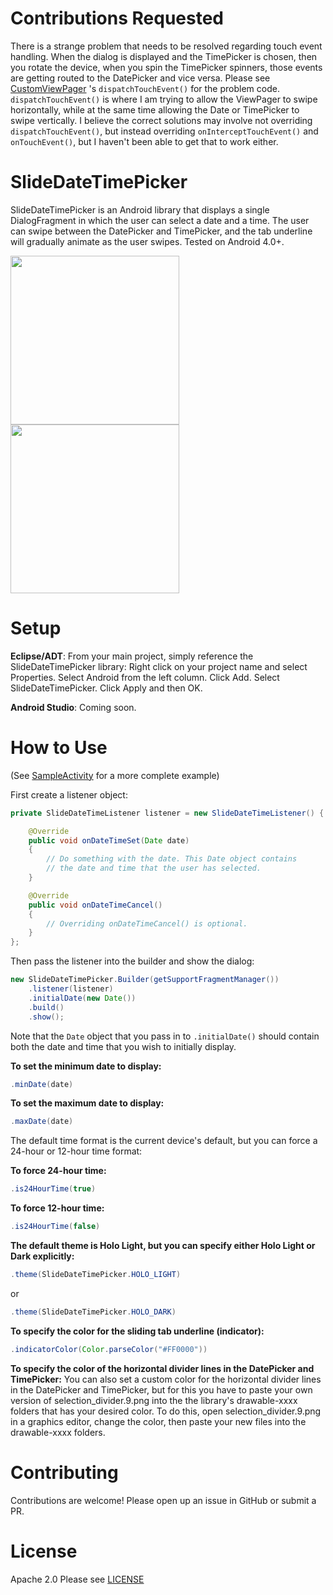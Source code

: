 Contributions Requested
=======================
There is a strange problem that needs to be resolved regarding touch event handling. When the dialog is displayed and the TimePicker is chosen, then you rotate the device, when you spin the TimePicker spinners, those events are getting routed to the DatePicker and vice versa. Please see [CustomViewPager](https://github.com/jjobes/SlideDateTimePicker/blob/master/SlideDateTimePicker/src/com/github/jjobes/slidedatetimepicker/CustomViewPager.java) 's `dispatchTouchEvent()` for the problem code. `dispatchTouchEvent()` is where I am trying to allow the ViewPager to swipe horizontally, while at the same time allowing the Date or TimePicker to swipe vertically. I believe the correct solutions may involve not overriding `dispatchTouchEvent()`, but instead overriding `onInterceptTouchEvent()` and `onTouchEvent()`, but I haven't been able to get that to work either.

SlideDateTimePicker
===================

SlideDateTimePicker is an Android library that displays a single DialogFragment in which the user can select a date and a time. The user can swipe between the DatePicker and TimePicker, and the tab underline will gradually animate as the user swipes. Tested on Android 4.0+.

<img src="https://raw.github.com/jjobes/SlideDateTimePicker/master/screenshots/1.png" width="270" style="margin-right:10px;">
<img src="https://raw.github.com/jjobes/SlideDateTimePicker/master/screenshots/2.png" width="270">

Setup
=====

**Eclipse/ADT**:
From your main project, simply reference the SlideDateTimePicker library:
Right click on your project name and select Properties.
Select Android from the left column.
Click Add.
Select SlideDateTimePicker.
Click Apply and then OK.

**Android Studio**:
Coming soon.

How to Use
==========
(See [SampleActivity](https://github.com/jjobes/SlideDateTimePicker/blob/master/SlideDateTimePickerSample/src/com/github/jjobes/slidedatetimepicker/sample/SampleActivity.java) for a more complete example)

First create a listener object:

``` java
private SlideDateTimeListener listener = new SlideDateTimeListener() {

    @Override
    public void onDateTimeSet(Date date)
    {
        // Do something with the date. This Date object contains
        // the date and time that the user has selected.
    }

    @Override
    public void onDateTimeCancel()
    {
        // Overriding onDateTimeCancel() is optional.
    }
};
```

Then pass the listener into the builder and show the dialog:

``` java
new SlideDateTimePicker.Builder(getSupportFragmentManager())
    .listener(listener)
    .initialDate(new Date())
    .build()
    .show();
```

Note that the `Date` object that you pass in to `.initialDate()` should contain both the date and time that you wish to initially display.

**To set the minimum date to display:**

``` java
.minDate(date)
```

**To set the maximum date to display:**
``` java
.maxDate(date)
```

The default time format is the current device's default, but you can force a 24-hour or 12-hour time format:

**To force 24-hour time:**

``` java
.is24HourTime(true)
```

**To force 12-hour time:**
``` java
.is24HourTime(false)
```

**The default theme is Holo Light, but you can specify either Holo Light or Dark explicitly:**
``` java
.theme(SlideDateTimePicker.HOLO_LIGHT)
```
or
``` java
.theme(SlideDateTimePicker.HOLO_DARK)
```

**To specify the color for the sliding tab underline (indicator):**
``` java
.indicatorColor(Color.parseColor("#FF0000"))
```

**To specify the color of the horizontal divider lines in the DatePicker and TimePicker:**
You can also set a custom color for the horizontal divider lines in the DatePicker and TimePicker, but for this you have to paste your own version of selection_divider.9.png into the the library's drawable-xxxx folders that has your desired color. To do this, open selection_divider.9.png in a graphics editor, change the color, then paste your new files into the drawable-xxxx folders.

Contributing
============
Contributions are welcome! Please open up an issue in GitHub or submit a PR.

License
=======
Apache 2.0
Please see [LICENSE](https://github.com/jjobes/SlideDateTimePicker/blob/master/LICENSE)